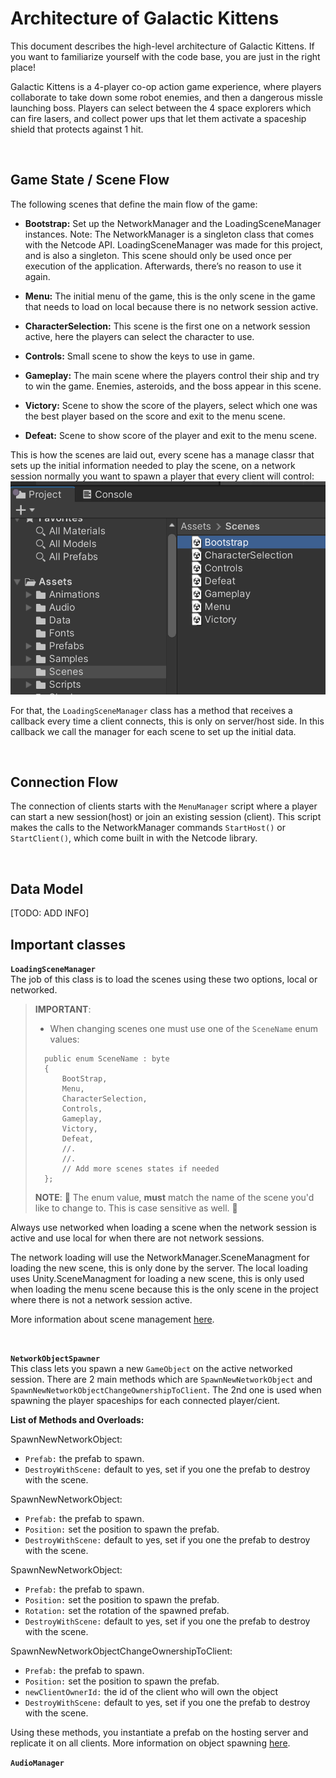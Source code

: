 # Architecture of Galactic Kittens
This document describes the high-level architecture of Galactic Kittens.
If you want to familiarize yourself with the code base, you are just in the right place!

Galactic Kittens is a 4-player co-op action game experience, where players collaborate to take down some robot enemies, and then a dangerous missle launching boss. Players can select between the 4 space explorers which can fire lasers, and collect power ups that let them activate a spaceship shield that protects against 1 hit.

<br>

## Game State / Scene Flow
The following scenes that define the main flow of the game:

* **Bootstrap:** Set up the NetworkManager  and the LoadingSceneManager instances. Note: The NetworkManager is a singleton class that comes with the Netcode API. LoadingSceneManager was made for this project, and is also a singleton. This scene should only be used once per execution of the application. Afterwards, there’s no reason to use it again. 

* **Menu:** The initial menu of the game, this is the only scene in the game that needs to load on local because there is no network session active.

* **CharacterSelection:** This scene is the first one on a network session active, here the players can select the character to use.

* **Controls:** Small scene to show the keys to use in game.

* **Gameplay:** The main scene where the players control their ship and try to win the game. Enemies, asteroids, and the boss appear in this scene.

* **Victory:** Scene to show the score of the players, select which one was the best player based on the score and exit to the menu scene.

* **Defeat:** Scene to show score of the player and exit to the menu scene.

This is how the scenes are laid out, every scene has a manage classr that sets up the initial information needed to play the scene, on a network session normally you want to spawn a player that every client will control:<br>
![](Documentation/Images/listOfMainScenes.png)


For that, the `LoadingSceneManager` class has a method that receives a callback every time a client connects, this is only on server/host side. In this callback we call the manager for each scene to set up the initial data.

<br>

## Connection Flow
The connection of clients starts with the `MenuManager` script where a player can start a new session(host) or join an existing session (client). This script makes the calls to the NetworkManager commands `StartHost()` or `StartClient()`, which come built in with the Netcode library.

<br>

## Data Model
[TODO: ADD INFO]

## Important classes

**`LoadingSceneManager`**<br>
The job of this class is to load the scenes using these two options, local or networked.

> __IMPORTANT__:
> - When changing scenes one must use one of the `SceneName` enum values:
> ```
>   public enum SceneName : byte
>   {
>       BootStrap,
>       Menu,
>       CharacterSelection,
>       Controls,
>       Gameplay,
>       Victory,
>       Defeat,
>       //.
>       //.
>       // Add more scenes states if needed
>   };
>```
> **NOTE**: 🚨 The enum value, **must** match the name of the scene you'd like to change to. This is case sensitive as well. 🚨



Always use networked when loading a scene when the network session is active and use local for when there are not network sessions. 

The network loading will use the NetworkManager.SceneManagment for loading the new scene, this is only done by the server. The local loading uses Unity.SceneManagment for loading a new scene,  this is only used when loading the menu scene because this is the only scene in the project where there is not a network session active.

More information about scene management [here](https://docs-multiplayer.unity3d.com/docs/basics/scene-management).

<br>

**`NetworkObjectSpawner`**<br>
This class lets you spawn a new `GameObject` on the active networked session. There are 2 main methods which are `SpawnNewNetworkObject` and `SpawnNewNetworkObjectChangeOwnershipToClient`. The 2nd one is used when spawning the player spaceships for each connected player/cient.

**List of Methods and Overloads:**

SpawnNewNetworkObject:
* `Prefab:` the prefab to spawn.
* `DestroyWithScene:` default to yes, set if you one the prefab to destroy with the scene.

SpawnNewNetworkObject:
* `Prefab:` the prefab to spawn.
* `Position:` set the position to spawn the prefab.
* `DestroyWithScene:` default to yes, set if you one the prefab to destroy with the scene.

SpawnNewNetworkObject:
* `Prefab:` the prefab to spawn.
* `Position:` set the position to spawn the prefab.
* `Rotation:` set the rotation of the spawned prefab.
* `DestroyWithScene:` default to yes, set if you one the prefab to destroy with the scene.

SpawnNewNetworkObjectChangeOwnershipToClient:

* `Prefab:` the prefab to spawn.
* `Position:` set the position to spawn the prefab.
* `newClientOwnerId:` the id of the client who will own the object
* `DestroyWithScene:` default to yes, set if you one the prefab to destroy with the scene.

Using these methods, you instantiate a prefab on the hosting server and replicate it on all clients. More information on object spawning [here](https://docs-multiplayer.unity3d.com/docs/basics/object-spawning).

**`AudioManager`**<br>
